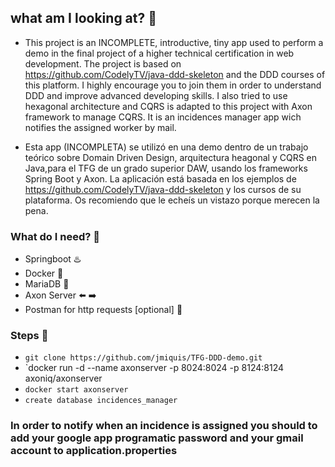## what am I looking at? 👀

- This project is an INCOMPLETE, introductive, tiny app used to perform a demo in the final project of a higher technical certification in web development.
The project is based on https://github.com/CodelyTV/java-ddd-skeleton and the DDD courses of this platform. I highly encourage you to join them in order to 
understand DDD and improve advanced developing skills.
I also tried to use hexagonal architecture and CQRS is adapted to this project with Axon framework to manage CQRS.
It is an incidences manager app wich notifies the assigned worker by mail.

- Esta app (INCOMPLETA) se utilizó en una demo dentro de un trabajo teórico sobre Domain Driven Design, arquitectura heagonal y CQRS en Java,para el TFG de un grado superior DAW, usando los frameworks Spring Boot y Axon.
La aplicación está basada en los ejemplos de https://github.com/CodelyTV/java-ddd-skeleton y los cursos de su plataforma. Os recomiendo que le echeís un vistazo porque merecen la pena.

### What do I need? 🧾
- Springboot ♨️
- Docker 🐳
- MariaDB 🏪
- Axon Server ⬅️ ➡️ 
- Postman for http requests [optional] 📯

### Steps 🐾
- `git clone https://github.com/jmiquis/TFG-DDD-demo.git`
- `docker run -d --name axonserver -p 8024:8024 -p 8124:8124 axoniq/axonserver
- `docker start axonserver `
- `create database incidences_manager` 


### In order to notify when an incidence is assigned you should to add your google app programatic password and your gmail account to application.properties
